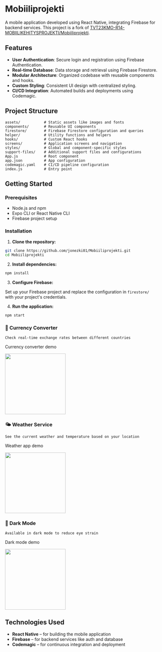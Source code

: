 # Mobiiliprojekti

A mobile application developed using React Native, integrating Firebase for backend services.
This project is a fork of [TVT23KMO-R14-MOBIILIKEHITYSPROJEKTI/Mobiiliprojekti](https://github.com/TVT23KMO-R14-MOBIILIKEHITYSPROJEKTI/Mobiiliprojekti).

## Features

* **User Authentication**: Secure login and registration using Firebase Authentication.
* **Real-time Database**: Data storage and retrieval using Firebase Firestore.
* **Modular Architecture**: Organized codebase with reusable components and hooks.
* **Custom Styling**: Consistent UI design with centralized styling.
* **CI/CD Integration**: Automated builds and deployments using Codemagic.

## Project Structure

```
assets/           # Static assets like images and fonts
components/       # Reusable UI components
firestore/        # Firebase Firestore configuration and queries
helper/           # Utility functions and helpers
hooks/            # Custom React hooks
screens/          # Application screens and navigation
styles/           # Global and component-specific styles
support-files/    # Additional support files and configurations
App.js            # Root component
app.json          # App configuration
codemagic.yaml    # CI/CD pipeline configuration
index.js          # Entry point
```

## Getting Started

### Prerequisites

* Node.js and npm
* Expo CLI or React Native CLI
* Firebase project setup

### Installation

1. **Clone the repository:**

```bash
git clone https://github.com/jonezki01/Mobiiliprojekti.git
cd Mobiiliprojekti
```

2. **Install dependencies:**

```bash
npm install
```

3. **Configure Firebase:**

Set up your Firebase project and replace the configuration in `firestore/` with your project's credentials.

4. **Run the application:**

```bash
npm start
```

### 💱 Currency Converter

    Check real-time exchange rates between different countries

Currency converter demo

<img src="/assets/currency.gif" width="200" />

### 🌤️ Weather Service

    See the current weather and temperature based on your location

Weather app demo

<img src="/assets/weather.gif" width="200" />

### 🌙 Dark Mode

    Available in dark mode to reduce eye strain

Dark mode demo

<img src="/assets/darkmode.gif" width="200" />

## Technologies Used

* **React Native** – for building the mobile application
* **Firebase** – for backend services like auth and database
* **Codemagic** – for continuous integration and deployment
